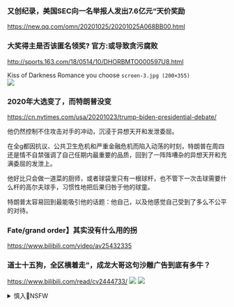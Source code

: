 ### 又创纪录，美国SEC向一名举报人发出7.6亿元“天价奖励
https://new.qq.com/omn/20201025/20201025A068BB00.html

### 大奖得主是否该匿名领奖? 官方:或导致贪污腐败
http://sports.163.com/18/0514/10/DHORBMTO000597U8.html

Kiss of Darkness Romance you choose
`screen-3.jpg (200×355)`<br>
![](https://image.winudf.com/v2/image1/Y29tLmdlbml1cy5pbmN1YnVzX3NjcmVlbl8zXzE1NzgyODExOTNfMDU0/screen-3.jpg?h=355&fakeurl=1&type=.jpg)

### 2020年大选变了，而特朗普没变
https://cn.nytimes.com/usa/20201023/trump-biden-presidential-debate/

他仍然控制不住攻击对手的冲动，沉浸于异想天开和发泄委屈。

在全g都因抗议、公共卫生危机和严重金融危机而陷入动荡的时刻，特朗普在周四还是情不自禁强调了自己任期内最重要的品质，回到了一阵阵嘈杂的异想天开和充满委屈的发泄上。

他好比只会做一道菜的厨师，或者球袋里只有一根球杆，也不管下一次击球需要什么杆的高尔夫球手，习惯性地把后果归咎于他的球童。

特朗普太容易回到最能吸引他的话题：他自己，以及他感觉自己受到了多么不公平的对待。

### Fate/grand order】其实没有什么用的拐
https://www.bilibili.com/video/av25432335

### 道士十五狗，全区横着走”，成龙大哥这句沙雕广告到底有多牛？
https://www.bilibili.com/read/cv2444733/
![](https://i0.hdslb.com/bfs/article/6884bc41c5e03f2422250a5dd5c0eabfc921e74b.jpg)
![](https://i0.hdslb.com/bfs/article/5811ae587ec8cbd511d13217d5133b23572eed80.gif)

<details><summary>慎入🔞NSFW</summary>

Not Safe For Work
![](https://upload.wikimedia.org/wikipedia/commons/thumb/d/d3/Biohazard_Symbol_Specification.png/210px-Biohazard_Symbol_Specification.png)

<details><summary><b>风险自理Use At Your Own Risk🈲</summary>

### 吴洪森：大数据时代将加速极q瓦解
https://2newcenturynet.blogspot.com/2020/10/blog-post_560.html

刚才在微信拜读了海德堡大学哲学院博士生黄哲翰先生的大作《我们正处在数字利维坦君临的前夜》

作者认为社会将被大数据带入极权统治时代。他以五点理由来论证自己的观点：1，数字化导致规范失灵与崩解；2，催生反射冲动形成的人格；3，越趋倚赖直觉诠释与标签化判断；4，同温不同层的数字政治社群；5，"数字独裁"来临速度惊人

二十年前互联网热刚兴起时，类似黄先生的观点就出现过很多。他们认为互联网将导致社会分崩离析，人类更加原子化碎片化。经过二十年的发展，可以说这些观点没错，这些现象确实大量出现。可是另一方面却同时也出现了相反的现象，人与人之间的联系将不受地域限制，一个在个人生活圈里难以有知音的人，在互联网世界里却很容易找到同道。

如今互联网转向更高级的大数据时代，同样如此。会有负面现象也会有新的积极力量。不管怎样，走向极权是不可能的。

因为大数据时代基本是三个方面的问题：一是收集数据的能力；二是处理数据的能力，也就是对数据分析判断以及推测能力。三是文明底线。

前两者目前没有谁有垄断能力，今后也难以有。

因为这两者的变化更新，并不取决于资本实力的雄厚和权力的霸道，而是取决于某个天才的奇思妙想与发现。

如最近有个小子发明了处理大规模经济数据的方法，他制造的数据模型，只要输入问题，几分钟就给出答案，而华尔街分析师则要花半个月才能给出答案，并且还不如这数据模型可靠，因为这数据模型所掌握的数据量远远超过了华尔街分析师。最近华尔街分析师们被这小子发明的数据模型搞得人心惶惶，因为这小子不要钱，他要让人免费使用他的数据分析模型，目前还在测试阶段。

又如去年另一个印度裔小子开发了网上机器人教育软件，大公司出价20亿美元收购，他不肯。宁可免费给人使用。他的理由是他深知他的家乡贫困地区孩子受教育的困难。

由于高度竞争，由于有些天才怀有理想主义精神，因此我认为，大数据不可能走向垄断和极权。

出现极权的三个基本要素：第一是暴力的强制，第二是资本的高度集中与垄断，第三，借助前两者的优势所掌握物质力量，是平民无法拥有的。如坦克大炮，如在数据接口建立防火墙等。

而大数据时代基本依靠天才人物的创新，而创新不是有权有钱就能成的。所以我与黄先生的观点恰恰相反：大数据会加速垄断与极权体制的瓦解。

但是，网络信息自由流通的时代，不同文明不同宗教信仰达成言论自由的共同底线却非常必要。可惜这底线无法强制制订，联合国没有这权威。只能依靠网络实践自身来慢慢形成共识，在这过程中，肯定会支付出昂贵的代价。（2016年6月18日

</details>
</details>

